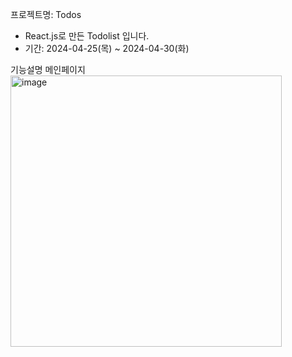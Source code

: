프로젝트명: Todos
- React.js로 만든 Todolist 입니다.
- 기간: 2024-04-25(목) ~ 2024-04-30(화)

기능설명
메인페이지<br>
<img width="434" alt="image" src="https://github.com/oi-un/Todos/assets/138845281/99297671-2074-477d-bf8d-a28324375b77">
